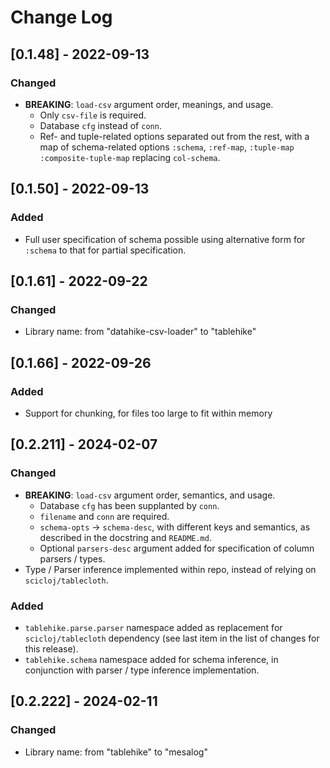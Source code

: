 # Change Log

## [0.1.48] - 2022-09-13

### Changed
- **BREAKING**: `load-csv` argument order, meanings, and usage.
  - Only `csv-file` is required.
  - Database `cfg` instead of `conn`.
  - Ref- and tuple-related options separated out from the rest, with a map of schema-related options `:schema`, `:ref-map`, `:tuple-map` `:composite-tuple-map` replacing `col-schema`.

## [0.1.50] - 2022-09-13

### Added
- Full user specification of schema possible using alternative form for `:schema` to that for partial specification.

## [0.1.61] - 2022-09-22

### Changed
- Library name: from "datahike-csv-loader" to "tablehike"

## [0.1.66] - 2022-09-26

### Added
- Support for chunking, for files too large to fit within memory

## [0.2.211] - 2024-02-07

### Changed
- **BREAKING**: `load-csv` argument order, semantics, and usage.
  - Database `cfg` has been supplanted by `conn`.
  - `filename` and `conn` are required.
  - `schema-opts` -> `schema-desc`, with different keys and semantics, as described in the docstring and `README.md`.
  - Optional `parsers-desc` argument added for specification of  column parsers / types.
- Type / Parser inference implemented within repo, instead of relying on `scicloj/tablecloth`.

### Added
- `tablehike.parse.parser` namespace added as replacement for `scicloj/tablecloth` dependency (see last item in the list of changes for this release).
- `tablehike.schema` namespace added for schema inference, in conjunction with parser / type inference implementation.

## [0.2.222] - 2024-02-11

### Changed
- Library name: from "tablehike" to "mesalog"
